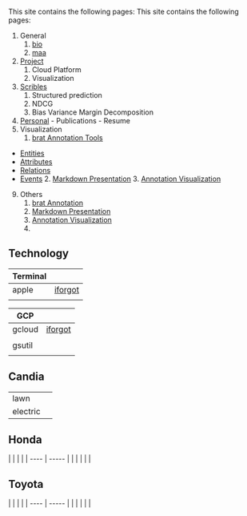 


This site contains the following pages:
This site contains the following pages:

1. General
    1. [bio](https://en.wikipedia.org/wiki/Bioinformatics)
    2. [maa](https://www.maa.org)
2. [Project](../../../k2)
    1. Cloud Platform
    2. Visualization
3. [Scribles](../../../w3)
    1. Structured prediction
    2. NDCG
    3. Bias Variance Margin Decomposition
4. [Personal](../../../d4/) - Publications - Resume
5. Visualization
    1. [brat Annotation Tools ](http://brat.nlplab.org/sitemap.html)
 - [Entities](../../../w3/l17/brat/v14ex/b14aEntities.html)
 - [Attributes](../../../w3/l17/brat/v14ex/b14bAttribute.html)
 - [Relations](../../../w3/l17/brat/v14ex/b14cRelation.html)
 - [Events](../../../w3/l17/brat/v14ex/b14dEvent.html)
    2. [Markdown Presentation](../../../w3/yXX/md/README.html)
    3. [Annotation Visualization](../../../w3/yXX/anno/anno.html)
9. Others
    1. [brat Annotation](http://brat.nlplab.org/sitemap.html)
    2. [Markdown Presentation](../../../w3/yXX/md/README.html)
    3. [Annotation Visualization](../../../w3/yXX/anno/anno.html)
    4.

## Technology

| Terminal |   |
| ---- | ----- |
| apple |   [iforgot](iforgot.apple.com) |
|  |   | [icloud](https://www.icloud.com/) |


| GCP |   |
| ---- | ----- |
| gcloud |   [iforgot](iforgot.apple.com) |
|  |   | [icloud](https://www.icloud.com/) |
| gsutil |   |
|        |   | 





## Candia

|   |   |
| ---- | ----- |
| lawn |   |
| electric |   |

## Honda

|      |       | |
| ---- | ----- | |
|      |       | |


## Toyota

|      |       | |
| ---- | ----- | |
|      |       | |
